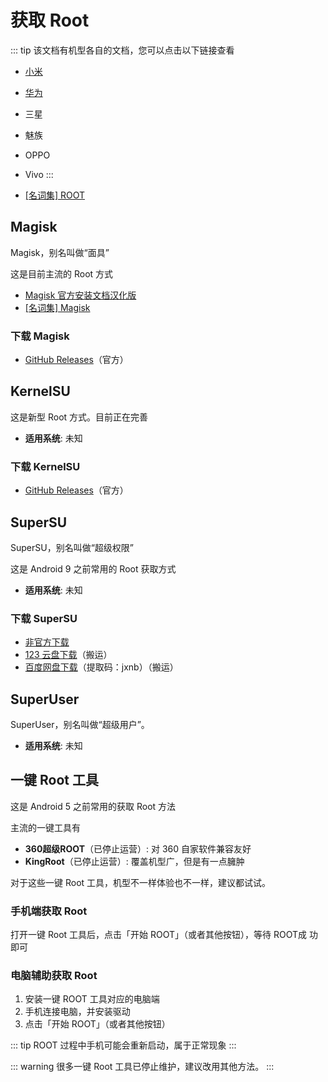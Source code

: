 # 获取 Root

::: tip
该文档有机型各自的文档，您可以点击以下链接查看

* [小米](xiaomi.md)
* [华为](huawei.md)
* 三星
* 魅族
* OPPO
* Vivo
:::

* [[名词集] ROOT](../../../normal/noun.md#magisk)

## Magisk

Magisk，别名叫做“面具”

这是目前主流的 Root 方式

* [Magisk 官方安装文档汉化版](https://jesse205.github.io/MagiskChineseDocument/install.html)
* [[名词集] Magisk](../../../normal/noun.md#magisk)

### 下载 Magisk

* [GitHub Releases](https://github.com/topjohnwu/Magisk/releases/latest)（官方）

## KernelSU

这是新型 Root 方式。目前正在完善

* __适用系统__: 未知

### 下载 KernelSU

* [GitHub Releases](https://github.com/tiann/KernelSU/releases)（官方）

## SuperSU

SuperSU，别名叫做“超级权限”

这是 Android 9 之前常用的 Root 获取方式

* __适用系统__: 未知

### 下载 SuperSU

* [非官方下载](https://supersuroot.org/download/)
* [123 云盘下载](https://www.123pan.com/s/G7a9-mpek)（搬运）
* [百度网盘下载](https://pan.baidu.com/s/1D-xltDWSZHZmKbqULMknsw?pwd=jxnb)（提取码：jxnb）（搬运）

## SuperUser
SuperUser，别名叫做“超级用户”。

* __适用系统__: 未知

## 一键 Root 工具

这是 Android 5 之前常用的获取 Root 方法

主流的一键工具有

* __360超级ROOT__（已停止运营）: 对 360 自家软件兼容友好
* __KingRoot__（已停止运营）: 覆盖机型广，但是有一点臃肿

对于这些一键 Root 工具，机型不一样体验也不一样，建议都试试。

### 手机端获取 Root

打开一键 Root 工具后，点击「开始 ROOT」（或者其他按钮），等待 ROOT成 功即可

### 电脑辅助获取 Root

1. 安装一键 ROOT 工具对应的电脑端
2. 手机连接电脑，并安装驱动
3. 点击「开始 ROOT」（或者其他按钮）

::: tip
ROOT 过程中手机可能会重新启动，属于正常现象
:::

::: warning
很多一键 Root 工具已停止维护，建议改用其他方法。
:::